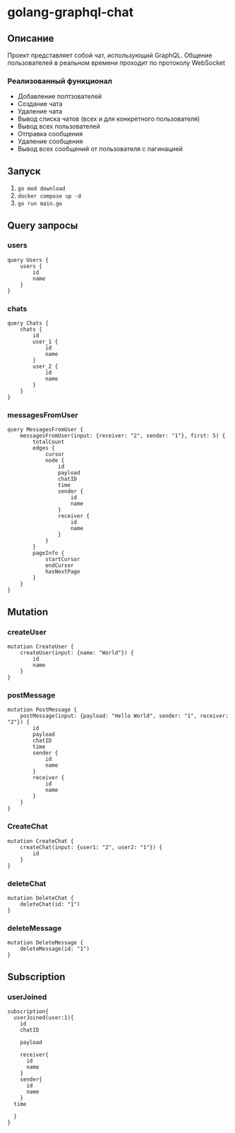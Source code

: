 # golang-graphql-chat

## Описание

Проект представляет собой чат, использующий GraphQL. 
Общение пользователей в реальном времени проходит по протоколу WebSocket

### Реализованный функционал

- Добавление полтзователей
- Создание чата
- Удаление чата
- Вывод списка чатов (всех и для конкретного пользователя)
- Вывод всех пользователей
- Отправка сообщения
- Удаление сообщения
- Вывод всех сообщений от пользователя с пагинацией

## Запуск

1. `go mod download`
2. `docker compose up -d`
3. `go run main.go`

## Query запросы

### users

```
query Users {
    users {
        id
        name
    }
}
```

### chats

```
query Chats {
    chats {
        id
        user_1 {
            id
            name
        }
        user_2 {
            id
            name
        }
    }
}
```

### messagesFromUser

```
query MessagesFromUser {
    messagesFromUser(input: {receiver: "2", sender: "1"}, first: 5) {
        totalCount
        edges {
            cursor
            node {
                id
                payload
                chatID
                time
                sender {
                    id
                    name
                }
                receiver {
                    id
                    name
                }
            }
        }
        pageInfo {
            startCursor
            endCursor
            hasNextPage
        }
    }
}
```

## Mutation

### createUser

```
mutation CreateUser {
    createUser(input: {name: "World"}) {
        id
        name
    }
}
```

### postMessage

```
mutation PostMessage {
    postMessage(input: {payload: "Hello World", sender: "1", receiver: "2"}) {
        id
        payload
        chatID
        time
        sender {
            id
            name
        }
        receiver {
            id
            name
        }
    }
}
```

### CreateChat

```
mutation CreateChat {
    createChat(input: {user1: "2", user2: "1"}) {
        id
    }
}
```

### deleteChat

```
mutation DeleteChat {
    deleteChat(id: "1")
}
```

### deleteMessage

```
mutation DeleteMessage {
    deleteMessage(id: "1")
}
```

## Subscription

### userJoined

```
subscription{
  userJoined(user:1){
    id
    chatID
    
    payload
    
    receiver{
      id
      name
    }
    sender{
      id
      name
    }
  time
  
  }
}
```